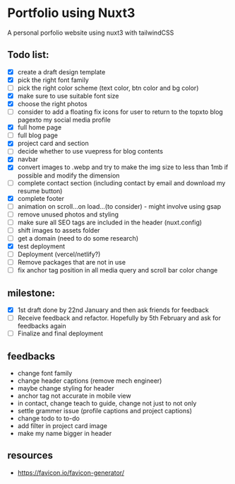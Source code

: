 # Portfolio using Nuxt3

A personal porfolio website using nuxt3 with tailwindCSS

## Todo list:
- [x] create a draft design template
- [x] pick the right font family
- [ ] pick the right color scheme (text color, btn color and bg color)
- [x] make sure to use suitable font size
- [x] choose the right photos
- [ ] consider to add a floating fix icons for user to return to the topxto blog pagexto my social media profile
- [x] full home page
- [ ] full blog page
- [x] project card and section
- [ ] decide whether to use vuepress for blog contents
- [x] navbar
- [x] convert images to .webp and try to make the img size to less than 1mb if possible and modify the dimension
- [ ] complete contact section (including contact by email and download my resume button)
- [x] complete footer
- [ ] animation on scroll...on load...(to consider) - might involve using gsap
- [ ] remove unused photos and styling
- [ ] make sure all SEO tags are included in the header (nuxt.config)
- [ ] shift images to assets folder
- [ ] get a domain (need to do some research)
- [x] test deployment
- [ ] Deployment (vercel/netlify?)
- [ ] Remove packages that are not in use
- [ ] fix anchor tag position in all media query and scroll bar color change

## milestone:
- [x] 1st draft done by 22nd January and then ask friends for feedback
- [ ] Receive feedback and refactor. Hopefully by 5th February and ask for feedbacks again
- [ ] Finalize and final deployment

## feedbacks
- change font family
- change header captions (remove mech engineer)
- maybe change styling for header
- anchor tag not accurate in mobile view
- in contact, change teach to guide, change not just to not only
- settle grammer issue (profile captions and project captions)
- change todo to to-do
- add filter in project card image
- make my name bigger in header

## resources
- https://favicon.io/favicon-generator/